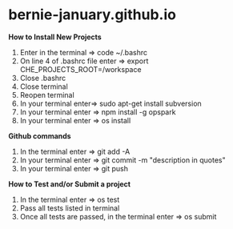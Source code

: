 # bernie-january.github.io

**How to Install New Projects**
1) Enter in the terminal => code ~/.bashrc
2) On line 4 of .bashrc file enter => export CHE_PROJECTS_ROOT=/workspace
3) Close .bashrc
4) Close terminal
5) Reopen terminal
6) In your terminal enter=> sudo apt-get install subversion
7) In your terminal enter => npm install -g opspark
8) In your terminal enter => os install

**Github commands**
1) In the terminal enter => git add -A
2) In your terminal enter => git commit -m "description in quotes"
3) In your terminal enter => git push

**How to Test and/or Submit a project**
1) In the terminal enter => os test
2) Pass all tests listed in terminal
3) Once all tests are passed, in the terminal enter => os submit